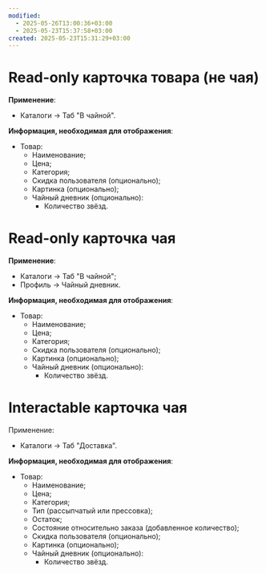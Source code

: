 ```yaml
---
modified:
  - 2025-05-26T13:00:36+03:00
  - 2025-05-23T15:37:58+03:00
created: 2025-05-23T15:31:29+03:00
---
```

# Read-only карточка товара (не чая)
**Применение**:
- Каталоги -> Таб "В чайной".

**Информация, необходимая для отображения**:
- Товар:
	- Наименование;
	- Цена;
	- Категория;
	- Скидка пользователя (опционально);
	- Картинка (опционально);
	- Чайный дневник (опционально):
		- Количество звёзд.

# Read-only карточка чая
**Применение**:
- Каталоги -> Таб "В чайной";
- Профиль -> Чайный дневник.

**Информация, необходимая для отображения**:
- Товар:
	- Наименование;
	- Цена;
	- Категория;
	- Скидка пользователя (опционально);
	- Картинка (опционально);
	- Чайный дневник (опционально):
		- Количество звёзд.

# Interactable карточка чая
Применение:
- Каталоги -> Таб "Доставка".

**Информация, необходимая для отображения**:
- Товар:
	- Наименование;
	- Цена;
	- Категория;
	- Тип (рассыпчатый или прессовка);
	- Остаток;
	- Состояние относительно заказа (добавленное количество);
	- Скидка пользователя (опционально);
	- Картинка (опционально);
	- Чайный дневник (опционально):
		- Количество звёзд.
